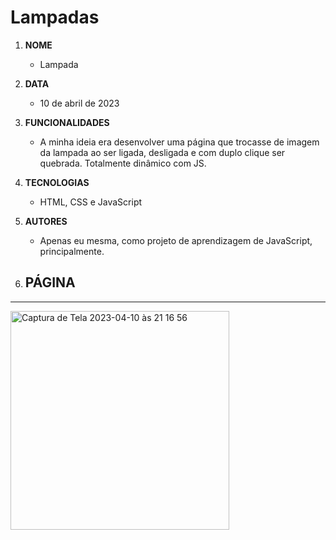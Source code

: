 # Lampadas

1. **NOME** 
   - Lampada

1. **DATA** 
   - 10 de abril de 2023

1. **FUNCIONALIDADES** 
   - A minha ideia era desenvolver uma página que trocasse de imagem da lampada ao ser ligada, desligada e com duplo clique ser quebrada. Totalmente dinâmico com JS.

1. **TECNOLOGIAS** 
   - HTML, CSS e JavaScript

1. **AUTORES** 
   - Apenas eu mesma, como projeto de aprendizagem de JavaScript, principalmente. 

1. **PÁGINA**
   - 
   
---

<img width="350" alt="Captura de Tela 2023-04-10 às 21 16 56" src="https://user-images.githubusercontent.com/110750885/231023388-305c094d-c75c-40d0-b685-9d7f32898610.png">

